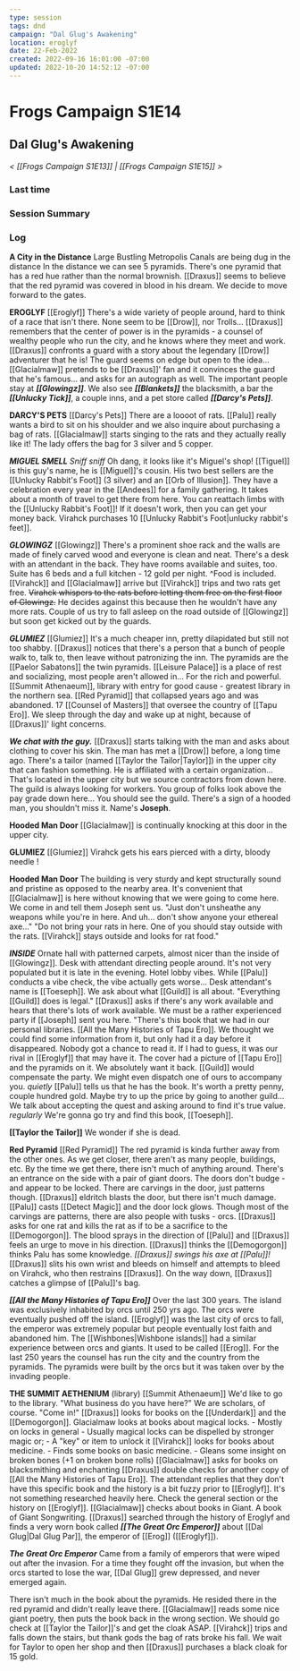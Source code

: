 ```yaml
---
type: session
tags: dnd
campaign: "Dal Glug's Awakening"
location: eroglyf
date: 22-Feb-2022
created: 2022-09-16 16:01:00 -07:00
updated: 2022-10-20 14:52:12 -07:00
---
```

# Frogs Campaign S1E14
## **Dal Glug's Awakening**
*< [[Frogs Campaign S1E13]] | [[Frogs Campaign S1E15]] >*

### Last time


### Session Summary


### Log
**A City in the Distance** Large Bustling Metropolis Canals are being dug in the distance In the distance we can see 5 pyramids. There's one pyramid that has a red hue rather than the normal brownish. [[Draxus]] seems to believe that the red pyramid was covered in blood in his dream. We decide to move forward to the gates.

**EROGLYF**
[[Eroglyf]]
There's a wide variety of people around, hard to think of a race that isn't there. None seem to be [[Drow]], nor Trolls... [[Draxus]] remembers that the center of power is in the pyramids - a counsel of wealthy people who run the city, and he knows where they meet and work. [[Draxus]] confronts a guard with a story about the legendary [[Drow]] adventurer that he is! The guard seems on edge but open to the idea... [[Glacialmaw]] pretends to be [[Draxus]]' fan and it convinces the guard that he's famous... and asks for an autograph as well. The important people stay at _**[[Glowingz]]**_. We also see _**[[Blankets]]**_ the blacksmith, a bar the _**[[Unlucky Tick]]**_, a couple inns, and a pet store called _**[[Darcy's Pets]]**_.

**DARCY'S PETS**
[[Darcy's Pets]]
There are a loooot of rats. [[Palu]] really wants a bird to sit on his shoulder and we also inquire about purchasing a bag of rats. [[Glacialmaw]] starts singing to the rats and they actually really like it! The lady offers the bag for 3 silver and 5 copper.

_**MIGUEL SMELL**_ _Sniff sniff_ Oh dang, it looks like it's Miguel's shop! [[Tiguel]] is this guy's name, he is [[Miguel]]'s cousin. His two best sellers are the [[Unlucky Rabbit's Foot]] (3 silver) and an [[Orb of Illusion]]. They have a celebration every year in the [[Andees]] for a family gathering. It takes about a month of travel to get there from here. You can reattach limbs with the [[Unlucky Rabbit's Foot]]! If it doesn't work, then you can get your money back. Virahck purchases 10 [[Unlucky Rabbit's Foot|unlucky rabbit's feet]].

_**GLOWINGZ**_
[[Glowingz]]
There's a prominent shoe rack and the walls are made of finely carved wood and everyone is clean and neat. There's a desk with an attendant in the back. They have rooms available and suites, too. Suite has 6 beds and a full kitchen - 12 gold per night. ^Food is included. [[Virahck]] and [[Glacialmaw]] arrive but [[Virahck]] trips and two rats get free. ~~Virahck whispers to the rats before letting them free on the first floor of Glowingz.~~ He decides against this because then he wouldn't have any more rats. Couple of us try to fall asleep on the road outside of [[Glowingz]] but soon get kicked out by the guards.

_**GLUMIEZ**_
[[Glumiez]]
It's a much cheaper inn, pretty dilapidated but still not too shabby. [[Draxus]] notices that there's a person that a bunch of people walk to, talk to, then leave without patronizing the inn. The pyramids are the [[Paelor Sabatons]] the twin pyramids. [[Leisure Palace]] is a place of rest and socializing, most people aren't allowed in... For the rich and powerful. [[Summit Athenaeum]], library with entry for good cause - greatest library in the northern sea. [[Red Pyramid]] that collapsed years ago and was abandoned. 17 [[Counsel of Masters]] that oversee the country of [[Tapu Ero]]. We sleep through the day and wake up at night, because of [[Draxus]]' light concerns.

_**We chat with the guy.**_ [[Draxus]] starts talking with the man and asks about clothing to cover his skin. The man has met a [[Drow]] before, a long time ago. There's a tailor (named [[Taylor the Tailor|Taylor]]) in the upper city that can fashion something. He is affiliated with a certain organization... That's located in the upper city but we source contractors from down here. The guild is always looking for workers. You group of folks look above the pay grade down here... You should see the guild. There's a sign of a hooded man, you shouldn't miss it. Name's **Joseph**.

**Hooded Man Door** [[Glacialmaw]] is continually knocking at this door in the upper city.

**GLUMIEZ**
[[Glumiez]]
Virahck gets his ears pierced with a dirty, bloody needle !

**Hooded Man Door** The building is very sturdy and kept structurally sound and pristine as opposed to the nearby area. It's convenient that [[Glacialmaw]] is here without knowing that we were going to come here. We come in and tell them Joseph sent us. "Just don't unsheathe any weapons while you're in here. And uh... don't show anyone your ethereal axe..." "Do not bring your rats in here. One of you should stay outside with the rats. [[Virahck]] stays outside and looks for rat food."

_**INSIDE**_ Ornate hall with patterned carpets, almost nicer than the inside of [[Glowingz]]. Desk with attendant directing people around. It's not very populated but it is late in the evening. Hotel lobby vibes. While [[Palu]] conducts a vibe check, the vibe actually gets worse... Desk attendant's name is [[Toeseph]]. We ask about what [[Guild]] is all about. "Everything [[Guild]] does is legal." [[Draxus]] asks if there's any work available and hears that there's lots of work available. We must be a rather experienced party if [[Joseph]] sent you here. "There's this book that we had in our personal libraries. [[All the Many Histories of Tapu Ero]]. We thought we could find some information from it, but only had it a day before it disappeared. Nobody got a chance to read it. If I had to guess, it was our rival in [[Eroglyf]] that may have it. The cover had a picture of [[Tapu Ero]] and the pyramids on it. We absolutely want it back. [[Guild]] would compensate the party. We might even dispatch one of ours to accompany you. _quietly_ [[Palu]] tells us that he has the book. It's worth a pretty penny, couple hundred gold. Maybe try to up the price by going to another guild... We talk about accepting the quest and asking around to find it's true value. _regularly_ We're gonna go try and find this book, [[Toeseph]].

**[[Taylor the Tailor]]** We wonder if she is dead.

**Red Pyramid**
[[Red Pyramid]]
The red pyramid is kinda further away from the other ones. As we get closer, there aren't as many people, buildings, etc. By the time we get there, there isn't much of anything around. There's an entrance on the side with a pair of giant doors. The doors don't budge - and appear to be locked. There are carvings in the door, just patterns though. [[Draxus]] eldritch blasts the door, but there isn't much damage. [[Palu]] casts [[Detect Magic]] and the door lock glows. Though most of the carvings are patterns, there are also people with tusks - orcs. [[Draxus]] asks for one rat and kills the rat as if to be a sacrifice to the [[Demogorgon]]. The blood sprays in the direction of [[Palu]] and [[Draxus]] feels an urge to move in his direction. [[Draxus]] thinks the [[Demogorgon]] thinks Palu has some knowledge. _[[Draxus]] swings his axe at [[Palu]]!_ [[Draxus]] slits his own wrist and bleeds on himself and attempts to bleed on Virahck, who then restrains [[Draxus]]. On the way down, [[Draxus]] catches a glimpse of [[Palu]]'s bag.

_**[[All the Many Histories of Tapu Ero]]**_ Over the last 300 years. The island was exclusively inhabited by orcs until 250 yrs ago. The orcs were eventually pushed off the island. [[Eroglyf]] was the last city of orcs to fall, the emperor was extremely popular but people eventually lost faith and abandoned him. The [[Wishbones|Wishbone islands]] had a similar experience between orcs and giants. It used to be called [[Erog]]. For the last 250 years the counsel has run the city and the country from the pyramids. The pyramids were built by the orcs but it was taken over by the invading people.

**THE SUMMIT AETHENIUM** (library)
[[Summit Athenaeum]]
We'd like to go to the library. "What business do you have here?" We are scholars, of course. "Come in!" [[Draxus]] looks for books on the [[Underdark]] and the [[Demogorgon]]. Glacialmaw looks at books about magical locks. - Mostly on locks in general - Usually magical locks can be dispelled by stronger magic or; - A "key" or item to unlock it [[Virahck]] looks for books about medicine. - Finds some books on basic medicine. - Gleans some insight on broken bones (+1 on broken bone rolls) [[Glacialmaw]] asks for books on blacksmithing and enchanting [[Draxus]] double checks for another copy of [[All the Many Histories of Tapu Ero]]. The attendant replies that they don't have this specific book and the history is a bit fuzzy prior to [[Eroglyf]]. It's not something researched heavily here. Check the general section or the history on [[Eroglyf]]. [[Glacialmaw]] checks about books in Giant. A book of Giant Songwriting. [[Draxus]] searched through the history of Eroglyf and finds a very worn book called _**[[The Great Orc Emperor]]**_ about [[Dal Glug|Dal Glug Par]], the emperor of [[Erog]] ([[Eroglyf]]).

_**The Great Orc Emperor**_ Came from a family of emperors that were wiped out after the invasion. For a time they fought off the invasion, but when the orcs started to lose the war, [[Dal Glug]] grew depressed, and never emerged again.

There isn't much in the book about the pyramids. He resided there in the red pyramid and didn't really leave there. [[Glacialmaw]] reads some nice giant poetry, then puts the book back in the wrong section. We should go check at [[Taylor the Tailor]]'s and get the cloak ASAP. [[Virahck]] trips and falls down the stairs, but thank gods the bag of rats broke his fall. We wait for Taylor to open her shop and then [[Draxus]] purchases a black cloak for 15 gold.